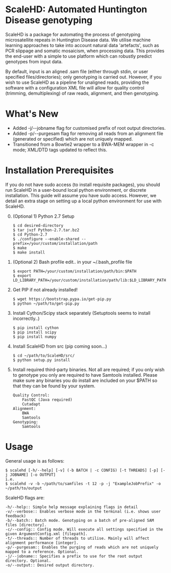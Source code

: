 ScaleHD: Automated Huntington Disease genotyping
=========================================================
ScaleHD is a package for automating the process of genotyping microsatellite repeats in Huntington Disease data.
We utilise machine learning approaches to take into account natural data 'artefacts', such as PCR slippage and somatic
mosaicism, when processing data. This provides the end-user with a simple to use platform which can robustly predict genotypes
from input data.

By default, input is an aligned .sam file (either through stdin, or user specified files/directories); only genotyping is carried out.
However, if you wish to use ScaleHD as a pipeline for unaligned reads, providing the software with a configuration XML file will allow for
quality control (trimming, demultiplexing) of raw reads, alignment, and then genotyping.

What's New
==========
* Added -j/--jobname flag for customised prefix of root output directories.
* Added -p/--purgesam flag for removing all reads from an alignment file (generated or specified) which are not uniquely mapped.
* Transitioned from a Bowtie2 wrapper to a BWA-MEM wrapper in -c mode; XML/DTD tags updated to reflect this.

Installation Prerequisites
==========================

If you do not have sudo access (to install requisite packages), you should run ScaleHD in a user-bound local python environment,
 or discrete installation. This guide will assume you have sudo access. However, we detail an extra stage on setting up a local
 python environment for use with ScaleHD.

0. (Optional 1) Python 2.7 Setup
    ~~~~
    $ cd desired-directory
    $ tar jvzf Python-2.7.tar.bz2
    $ cd Python-2.7
    $ ./configure --enable-shared --prefix=/your/custom/installation/path
    $ make
    $ make install
    ~~~~

0. (Optional 2) Bash profile edit.. in your ~/.bash_profile file
    ~~~~
    $ export PATH=/your/custom/installation/path/bin:$PATH
    $ export LD_LIBRARY_PATH=/your/custom/installation/path/lib:$LD_LIBRARY_PATH
    ~~~~

1. Get PIP if not already installed!
    ~~~~
    $ wget https://bootstrap.pypa.io/get-pip.py
    $ python ~/path/to/get-pip.py
    ~~~~

2. Install Cython/Scipy stack separately (Setuptools seems to install incorrectly..)
    ~~~~
    $ pip install cython
    $ pip install scipy
    $ pip install numpy
    ~~~~

3. Install ScaleHD from src (pip coming soon...)
    ~~~~
    $ cd ~/path/to/ScaleHD/src/
    $ python setup.py install
    ~~~~

4. Install required third-party binaries. Not all are required; if you only wish to genotype you only are required to have Samtools installed.
Please make sure any binaries you do install are included on your $PATH so that they can be found by your system.
    ~~~~
    Quality Control:
        FastQC (Java required)
        Cutadapt
    Alignment:
        BWA
        Samtools
    Genotyping:
        Samtools
    ~~~~

Usage
=====

General usage is as follows:

    $ scalehd [-h/--help] [-v] (-b BATCH | -c CONFIG) [-t THREADS] [-p] [-j JOBNAME] [-o OUTPUT]
    i.e.
    $ scalehd -v -b ~/path/to/samfiles -t 12 -p -j "ExampleJobPrefix" -o ~/path/to/output

ScaleHD flags are:

    -h/--help:: Simple help message explaining flags in detail
    -v/--verbose:: Enables verbose mode in the terminal (i.e. shows user feedback)
    -b/--batch:: Batch mode. Genotyping on a batch of pre-aligned SAM files [directory].
    -c/--config:: Config mode. Will execute all settings specified in the given ArgumentConfig.xml [filepath].
    -t/--threads:: Number of threads to utilise. Mainly will affect alignment performance [integer].
    -p/--purgesam:: Enables the purging of reads which are not uniquely mapped to a reference. Optional.
    -j/--jobname:: Specifies a prefix to use for the root output directory. Optional.
    -o/--output:: Desired output directory.